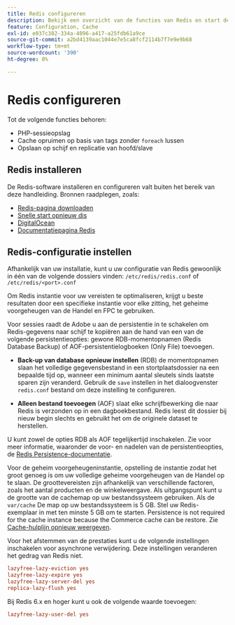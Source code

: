 ```yaml
---
title: Redis configureren
description: Bekijk een overzicht van de functies van Redis en start de configuratie van Redis.
feature: Configuration, Cache
exl-id: e037c382-334a-4096-a417-a25fdb61a9ce
source-git-commit: a2bd4139aac1044e7e5ca8fcf2114b7f7e9e9b68
workflow-type: tm+mt
source-wordcount: '390'
ht-degree: 0%

---
```


# Redis configureren

Tot de volgende functies behoren:

- PHP-sessieopslag
- Cache opruimen op basis van tags zonder `foreach` lussen
- Opslaan op schijf en replicatie van hoofd/slave

## Redis installeren

De Redis-software installeren en configureren valt buiten het bereik van deze handleiding. Bronnen raadplegen, zoals:

- [Redis-pagina downloaden](https://redis.io/download)
- [Snelle start opnieuw dis](https://redis.io/docs/getting-started/)
- [DigitalOcean](https://www.digitalocean.com/community/tutorials/how-to-install-and-use-redis)
- [Documentatiepagina Redis](https://redis.io/docs)

## Redis-configuratie instellen

Afhankelijk van uw installatie, kunt u uw configuratie van Redis gewoonlijk in één van de volgende dossiers vinden: `/etc/redis/redis.conf` of `/etc/redis/<port>.conf`

Om Redis instantie voor uw vereisten te optimaliseren, krijgt u beste resultaten door een specifieke instantie voor elke zitting, het geheime voorgeheugen van de Handel en FPC te gebruiken.

Voor sessies raadt de Adobe u aan de persistentie in te schakelen om Redis-gegevens naar schijf te kopiëren aan de hand van een van de volgende persistentieopties: gewone RDB-momentopnamen (Redis Database Backup) of AOF-persistentielogboeken (Only File) toevoegen.

- **Back-up van database opnieuw instellen** (RDB) de momentopnamen slaan het volledige gegevensbestand in een stortplaatsdossier na een bepaalde tijd op, wanneer een minimum aantal sleutels sinds laatste sparen zijn veranderd. Gebruik de `save` instellen in het dialoogvenster `redis.conf` bestand om deze instelling te configureren.

- **Alleen bestand toevoegen** (AOF) slaat elke schrijfbewerking die naar Redis is verzonden op in een dagboekbestand. Redis leest dit dossier bij nieuw begin slechts en gebruikt het om de originele dataset te herstellen.

U kunt zowel de opties RDB als AOF tegelijkertijd inschakelen. Zie voor meer informatie, waaronder de voor- en nadelen van de persistentieopties, de [Redis Persistence-documentatie](https://redis.io/topics/persistence).

Voor de geheim voorgeheugeninstantie, opstelling de instantie zodat het groot genoeg is om uw volledige geheime voorgeheugen van de Handel op te slaan. De groottevereisten zijn afhankelijk van verschillende factoren, zoals het aantal producten en de winkelweergave. Als uitgangspunt kunt u de grootte van de cachemap op uw bestandssysteem gebruiken. Als de `var/cache` De map op uw bestandssysteem is 5 GB. Stel uw Redis-exemplaar in met ten minste 5 GB om te starten. Persistence is not required for the cache instance because the Commerce cache can be restore. Zie [Cache-hulplijn opnieuw weergeven](https://redis.io/docs/manual/eviction/).

Voor het afstemmen van de prestaties kunt u de volgende instellingen inschakelen voor asynchrone verwijdering. Deze instellingen veranderen het gedrag van Redis niet.

```ini
lazyfree-lazy-eviction yes
lazyfree-lazy-expire yes
lazyfree-lazy-server-del yes
replica-lazy-flush yes
```

Bij Redis 6.x en hoger kunt u ook de volgende waarde toevoegen:

```ini
lazyfree-lazy-user-del yes
```
